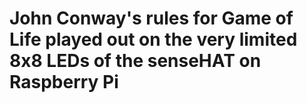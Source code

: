 # John Conway's rules for Game of Life played out on the very limited 8x8 LEDs of the senseHAT on Raspberry Pi
